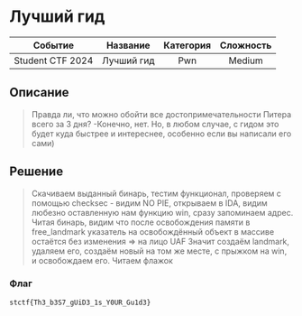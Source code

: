 # Лучший гид

|   Cобытие   | Название | Категория | Сложность |
| :---------: | :------: | :-------: | :-------: |
| Student CTF 2024 |  Лучший гид  |  Pwn  |  Medium  |

## Описание

>Правда ли, что можно обойти все достопримечательности Питера всего за 3 дня? -Конечно, нет. Но, в любом случае, с гидом это будет куда быстрее и интереснее, особенно если вы написали его сами)

## Решение

>Скачиваем выданный бинарь, тестим функционал, проверяем с помощью checksec - видим NO PIE, открываем в IDA, видим любезно оставленную нам функцию win, сразу запоминаем адрес.
>Читая бинарь, видим что после освобождения памяти в free_landmark указатель на освобождённый объект в массиве остаётся без изменения => на лицо UAF
>Значит создаём landmark, удаляем его, создаём новый на том же месте, с прыжком на win, и освобождаем его.
>Читаем флажок

### Флаг

```
stctf{Th3_b3S7_gUiD3_1s_Y0UR_Gu1d3}
```
